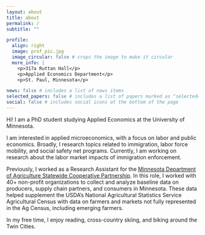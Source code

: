 ```yaml
---
layout: about
title: about
permalink: /
subtitle: ""

profile:
  align: right
  image: prof_pic.jpg
  image_circular: false # crops the image to make it circular
  more_info: |
    <p>317a Ruttan Hall</p>
    <p>Applied Economics Department</p>
    <p>St. Paul, Minnesota</p>

news: false # includes a list of news items
selected_papers: false # includes a list of papers marked as "selected={true}"
social: false # includes social icons at the bottom of the page
---
```


Hi! I am a PhD student studying Applied Economics at the University of Minnesota.

I am interested in applied microeconomics, with a focus on labor and public economics. Broadly, I research topics related to immigration, labor force mobility, and social safety net programs. Currently, I am working on research about the labor market impacts of immigration enforcement.

Previously, I worked as a Research Assistant for the [Minnesota Department of Agriculture Statewide Cooperative Partnership](https://www.mda.state.mn.us/marketing/local-regional-partnership). In this role, I worked with 40+ non-profit organizations to collect and analyze baseline data on producers, supply chain partners, and consumers in Minnesota. These data helped supplement the USDA’s National Agricultural Statistics Service Agricultural Census with data on farmers and markets not fully represented in the Ag Census, including emerging farmers.

In my free time, I enjoy reading, cross-country skiing, and biking around the Twin Cities.